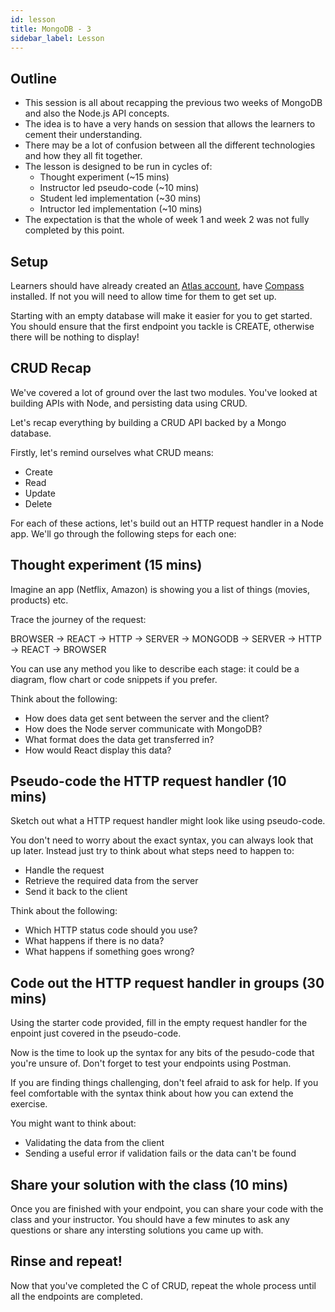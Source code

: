 ```yaml
---
id: lesson
title: MongoDB - 3
sidebar_label: Lesson
---
```


## Outline

- This session is all about recapping the previous two weeks of MongoDB and also the Node.js API concepts.
- The idea is to have a very hands on session that allows the learners to cement their understanding.
- There may be a lot of confusion between all the different technologies and how they all fit together.
- The lesson is designed to be run in cycles of:
  - Thought experiment (~15 mins)
  - Instructor led pseudo-code (~10 mins)
  - Student led implementation (~30 mins)
  - Intructor led implementation (~10 mins)
- The expectation is that the whole of week 1 and week 2 was not fully completed by this point.


## Setup

Learners should have already created an [Atlas account](https://www.mongodb.com/cloud/atlas), have [Compass](https://www.mongodb.com/products/compass) installed. If not you will need to allow time for them to get set up.

<!--
Update this to be a more prescriptive set of instructions that take the students through the step steps
-->


Starting with an empty database will make it easier for you to get started. You should ensure that the first endpoint you tackle is CREATE, otherwise there will be nothing to display!

## CRUD Recap

We've covered a lot of ground over the last two modules. You've looked at building APIs with Node, and persisting data using CRUD.

Let's recap everything by building a CRUD API backed by a Mongo database.

Firstly, let's remind ourselves what CRUD means:

- Create
- Read
- Update
- Delete

For each of these actions, let's build out an HTTP request handler in a Node app. We'll go through the following steps for each one:

Thought experiment (15 mins)
------------------

Imagine an app (Netflix, Amazon) is showing you a list of things (movies, products) etc.

Trace the journey of the request:

BROWSER -> REACT -> HTTP -> SERVER -> MONGODB -> SERVER -> HTTP -> REACT -> BROWSER

You can use any method you like to describe each stage: it could be a diagram, flow chart or code snippets if you prefer.

Think about the following:

- How does data get sent between the server and the client?
- How does the Node server communicate with MongoDB?
- What format does the data get transferred in?
- How would React display this data?

Pseudo-code the HTTP request handler (10 mins)
------------------------------------

Sketch out what a HTTP request handler might look like using pseudo-code.

You don't need to worry about the exact syntax, you can always look that up later. Instead just try to think about what steps need to happen to:

- Handle the request
- Retrieve the required data from the server
- Send it back to the client

Think about the following:

- Which HTTP status code should you use?
- What happens if there is no data?
- What happens if something goes wrong?

Code out the HTTP request handler in groups (30 mins)
-------------------------------------------

Using the starter code provided, fill in the empty request handler for the enpoint just covered in the pseudo-code.

Now is the time to look up the syntax for any bits of the pesudo-code that you're unsure of. Don't forget to test your endpoints using Postman.

If you are finding things challenging, don't feel afraid to ask for help. If you feel comfortable with the syntax think about how you can extend the exercise.

You might want to think about:

- Validating the data from the client
- Sending a useful error if validation fails or the data can't be found


Share your solution with the class (10 mins)
----------------------------------

Once you are finished with your endpoint, you can share your code with the class and your instructor. You should have a few minutes to ask any questions or share any intersting solutions you came up with.

Rinse and repeat!
-----------------

Now that you've completed the C of CRUD, repeat the whole process until all the endpoints are completed.